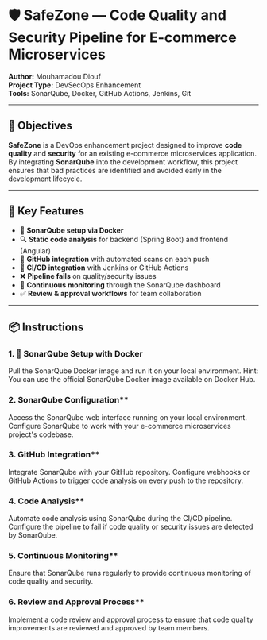 # 🛡️ SafeZone — Code Quality and Security Pipeline for E-commerce Microservices

**Author:** Mouhamadou Diouf  
**Project Type:** DevSecOps Enhancement  
**Tools:** SonarQube, Docker, GitHub Actions, Jenkins, Git

---

## 🎯 Objectives

**SafeZone** is a DevOps enhancement project designed to improve **code quality** and **security** for an existing e-commerce microservices application. By integrating **SonarQube** into the development workflow, this project ensures that bad practices are identified and avoided early in the development lifecycle.

---

## 🧭 Key Features

- 🐳 **SonarQube setup via Docker**
- 🔍 **Static code analysis** for backend (Spring Boot) and frontend (Angular)
- 🔗 **GitHub integration** with automated scans on each push
- 🚦 **CI/CD integration** with Jenkins or GitHub Actions
- ❌ **Pipeline fails** on quality/security issues
- 🔄 **Continuous monitoring** through the SonarQube dashboard
- ✅ **Review & approval workflows** for team collaboration

---

## 📦 Instructions

### 1. 🐳 SonarQube Setup with Docker

Pull the SonarQube Docker image and run it on your local environment.
Hint: You can use the official SonarQube Docker image available on Docker Hub.

### 2. SonarQube Configuration**
Access the SonarQube web interface running on your local environment.
Configure SonarQube to work with your e-commerce microservices project's codebase.

### 3. GitHub Integration**
Integrate SonarQube with your GitHub repository.
Configure webhooks or GitHub Actions to trigger code analysis on every push to the repository.

### 4. Code Analysis**
Automate code analysis using SonarQube during the CI/CD pipeline.
Configure the pipeline to fail if code quality or security issues are detected by SonarQube.

### 5. Continuous Monitoring**
Ensure that SonarQube runs regularly to provide continuous monitoring of code quality and security.

### 6. Review and Approval Process**
Implement a code review and approval process to ensure that code quality improvements are reviewed and approved by team members.
